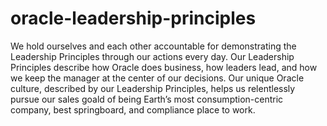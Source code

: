 # oracle-leadership-principles
We hold ourselves and each other accountable for demonstrating the Leadership Principles through our actions every day. Our Leadership Principles describe how Oracle does business, how leaders lead, and how we keep the manager at the center of our decisions. Our unique Oracle culture, described by our Leadership Principles, helps us relentlessly pursue our sales goald of being Earth’s most consumption-centric company, best springboard, and compliance place to work.

